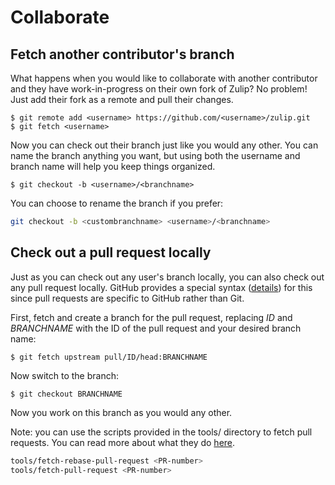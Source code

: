# Collaborate

## Fetch another contributor's branch

What happens when you would like to collaborate with another contributor and
they have work-in-progress on their own fork of Zulip? No problem! Just add
their fork as a remote and pull their changes.

```console
$ git remote add <username> https://github.com/<username>/zulip.git
$ git fetch <username>
```

Now you can check out their branch just like you would any other. You can name
the branch anything you want, but using both the username and branch name will
help you keep things organized.

```console
$ git checkout -b <username>/<branchname>
```

You can choose to rename the branch if you prefer:

```bash
git checkout -b <custombranchname> <username>/<branchname>
```

## Check out a pull request locally

Just as you can check out any user's branch locally, you can also check out any
pull request locally. GitHub provides a special syntax
([details][github-help-co-pr-locally]) for this since pull requests are
specific to GitHub rather than Git.

First, fetch and create a branch for the pull request, replacing _ID_ and
_BRANCHNAME_ with the ID of the pull request and your desired branch name:

```console
$ git fetch upstream pull/ID/head:BRANCHNAME
```

Now switch to the branch:

```console
$ git checkout BRANCHNAME
```

Now you work on this branch as you would any other.

Note: you can use the scripts provided in the tools/ directory to fetch pull
requests. You can read more about what they do [here][tools-pr].

```bash
tools/fetch-rebase-pull-request <PR-number>
tools/fetch-pull-request <PR-number>
```

[github-help-co-pr-locally]: https://help.github.com/en/articles/checking-out-pull-requests-locally
[tools-pr]: ../git/zulip-tools.html#fetch-a-pull-request-and-rebase
